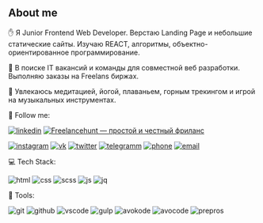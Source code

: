 ## About me

:hand: Я Junior Frontend Web Developer. Верстаю Landing Page и небольшие статические сайты. Изучаю REACT, алгоритмы, объектно-ориентированное программирование.

:mag_right: В поиске IT вакансий и команды для совместной веб разработки. Выполняю заказы на Freelans биржах. 

:guitar: Увлекаюсь медитацией, йогой, плаваньем, горным трекингом и игрой на музыкальных инструментах.

:iphone: Follow me:

[![linkedin](https://img.shields.io/badge/Linkedin-0189B4?style=flat&logo=linkedin&logoColor=000000)](https://www.linkedin.com/in/larionov-anton05/)
<a href="https://freelancehunt.com/freelancer/anton_larionov05.html?from=shield&r=xPWv7" target="_blank"><img src="https://freelancehunt.com/shields/display/id/1109187/type/reviews?style=flat&amp;lang=ru" alt="Freelancehunt — простой и честный фриланс"></a>

[![instagram](https://img.shields.io/badge/INSTARAM-0189B4?style=flat&logo=instagram&logoColor=B83092)](https://www.instagram.com/seignior.anlarion/)
[![vk](https://img.shields.io/badge/VKONTACTE-0189B4?style=flat&logo=vk&logoColor=5181B8)](https://vk.com/larionov66)
[![twitter](https://img.shields.io/badge/TWITTER-0189B4?style=flat&logo=twitter&logoColor=209BF3)](https://twitter.com/larionov_anton1)
[![telegramm](https://img.shields.io/badge/TELEGRAMM-0189B4?style=flat&logo=telegram&logoColor=1D97C9)](https://t.me/AntonLarionov1)
[![phone](https://img.shields.io/badge/PHONE_+7_(988)_570_72_57-0189B4?style=flat&logo=apple&logoColor=D9D9D9)](tel:+79885707257)
[![email](https://img.shields.io/badge/EMAIL_larionovanton05@gmail.com-0189B4?style=flat&logo=gmail&logoColor=F44336)](mailto:larionovanton05@gmail.com)

:computer: Tech Stack:

![html](https://img.shields.io/badge/HTML5-7A8573?style=flat&logo=html5&logoColor=E34F26)
![css](https://img.shields.io/badge/CSS3-7A8573?style=flat&logo=css3&logoColor=117B11)
![scss](https://img.shields.io/badge/SCSS-7A8573?style=flat&logo=sass&logoColor=D05385)
![js](https://img.shields.io/badge/JAVASCRIPT-7A8573?style=flat&logo=javascript&logoColor=F7E01D)
![jq](https://img.shields.io/badge/JQUERY-7A8573?style=flat&logo=jquery&logoColor=193657)

:wrench: Tools:

![git](https://img.shields.io/badge/GIT-7A8573?style=flat&logo=git&logoColor=DF4C37)
![github](https://img.shields.io/badge/GITHUB-7A8573?style=flat&logo=github&logoColor=000000)
![vscode](https://img.shields.io/badge/VSCODE-7A8573?style=flat&logo=Visualstudio&logoColor=0278CB)
![gulp](https://img.shields.io/badge/GULP-7A8573?style=flat&logo=gulp&logoColor=E84C51)
![avokode](https://img.shields.io/badge/PHOTOSHOP-7A8573?style=flat&logo=adobephotoshop&logoColor=001E36)
![avocode](https://img.shields.io/badge/AVOCODE-7A8573?style=flat&logo=adobephotoshop&logoColor=00BD87)
![prepros](https://img.shields.io/badge/PREPROS-7A8573?style=flat&logo=webpack&logoColor=20C4E1)






